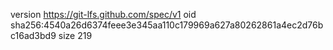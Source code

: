 version https://git-lfs.github.com/spec/v1
oid sha256:4540a26d6374feee3e345aa110c179969a627a80262861a4ec2d76bc16ad3bd9
size 219
